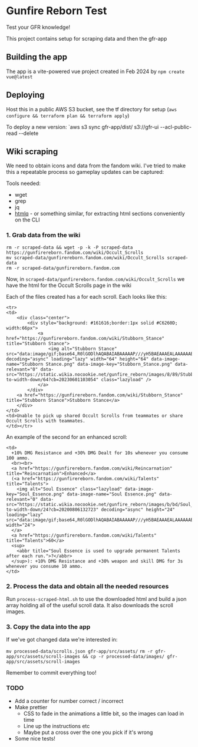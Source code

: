 # Gunfire Reborn Test

Test your GFR knowledge!

This project contains setup for scraping data and then the gfr-app

## Building the app

The app is a vite-powered vue project created in Feb 2024 by `npm create vue@latest`

## Deploying

Host this in a public AWS S3 bucket, see the tf directory for setup (`aws configure && terraform plan && terraform apply`)

To deploy a new version:
`aws s3 sync gfr-app/dist/ s3://gfr-ui --acl-public-read --delete

## Wiki scraping

We need to obtain icons and data from the fandom wiki. I've tried to make this a repeatable process so gameplay updates can be captured:

Tools needed:
- wget
- grep
- jq
- [htmlq](https://github.com/mgdm/htmlq) - or something similar, for extracting html sections conveniently on the CLI

### 1. Grab data from the wiki
```
rm -r scraped-data && wget -p -k -P scraped-data https://gunfirereborn.fandom.com/wiki/Occult_Scrolls
mv scraped-data/gunfirereborn.fandom.com/wiki/Occult_Scrolls scraped-data
rm -r scraped-data/gunfirereborn.fandom.com
```


Now, in `scraped-data/gunfirereborn.fandom.com/wiki/Occult_Scrolls` we have the html for the Occult Scrolls page in the wiki

Each of the files created has a <tr> for each scroll. Each looks like this:

```
<tr>
<td>
    <div class="center">
        <div style="background: #161616;border:1px solid #C6260D; width:66px">
            <a href="https://gunfirereborn.fandom.com/wiki/Stubborn_Stance" title="Stubborn Stance">
                <img alt="Stubborn Stance" src="data:image/gif;base64,R0lGODlhAQABAIABAAAAAP///yH5BAEAAAEALAAAAAABAAEAQAICTAEAOw%3D%3D" decoding="async" loading="lazy" width="64" height="64" data-image-name="Stubborn Stance.png" data-image-key="Stubborn_Stance.png" data-relevant="0" data-src="https://static.wikia.nocookie.net/gunfire_reborn/images/8/89/Stubborn_Stance.png/revision/latest/scale-to-width-down/64?cb=20230601103054" class="lazyload" />
            </a>
        </div>
    <a href="https://gunfirereborn.fandom.com/wiki/Stubborn_Stance" title="Stubborn Stance">Stubborn Stance</a>
    </div>
</td>
<td>Unable to pick up shared Occult Scrolls from teammates or share Occult Scrolls with teammates.
</td></tr>
```

An example of the second <td> for an enhanced scroll: 
```
<td>
  +10% DMG Resistance and +30% DMG Dealt for 10s whenever you consume 100 ammo.
  <br><br>
  <a href="https://gunfirereborn.fandom.com/wiki/Reincarnation" title="Reincarnation">Enhanced</a>
  (<a href="https://gunfirereborn.fandom.com/wiki/Talents" title="Talents">
    <img alt="Soul Essence" class="lazyload" data-image-key="Soul_Essence.png" data-image-name="Soul Essence.png" data-relevant="0" data-src="https://static.wikia.nocookie.net/gunfire_reborn/images/b/bd/Soul_Essence.png/revision/latest/scale-to-width-down/24?cb=20200806132723" decoding="async" height="24" loading="lazy" src="data:image/gif;base64,R0lGODlhAQABAIABAAAAAP///yH5BAEAAAEALAAAAAABAAEAQAICTAEAOw%3D%3D" width="24">
  </a>
  <a href="https://gunfirereborn.fandom.com/wiki/Talents" title="Talents">60</a>
  <sup>
    <abbr title="Soul Essence is used to upgrade permanent Talents after each run.">?</abbr>
  </sup>): +10% DMG Resistance and +30% weapon and skill DMG for 3s whenever you consume 10 ammo. 
</td>
```

### 2. Process the data and obtain all the needed resources

Run `process-scraped-html.sh` to use the downloaded html and build a json array holding all of the useful scroll data.
It also downloads the scroll images.

### 3. Copy the data into the app

If we've got changed data we're interested in:

`mv processed-data/scrolls.json gfr-app/src/assets/`
`rm -r gfr-app/src/assets/scroll-images && cp -r processed-data/images/ gfr-app/src/assets/scroll-images`

Remember to commit everything too!


### TODO

- Add a counter for number correct / incorrect
- Make prettier
  - CSS to fade in the animations a little bit, so the images can load in time
  - Line up the instructions etc
  - Maybe put a cross over the one you pick if it's wrong
- Some nice tests!
